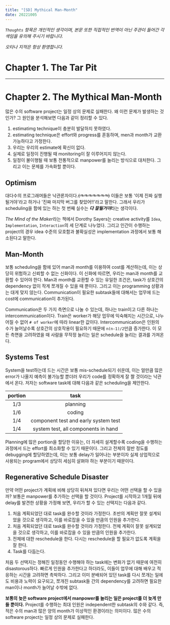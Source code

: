 ```yaml
---
title: "[SD] Mythical Man-Month"
date: 20221005
---
```


*`Thoughts` 항목은 개인적인 생각이며, 본문 또한 직접적인 번역이 아닌 주관이 들어간 각색임을 유의해 주시기 바랍니다.*

*오타나 지적은 항상 환영합니다.*

# Chapter 1. The Tar Pit

<hr>

# Chapter 2. The Mythical Man-Month

많은 수의 software project는 일정 상의 문제로 실패한다. 왜 이런 문제가 발생하는 것인가? 그 원인을 분석해보면 다음과 같이 정리할 수 있다.

1. estimatimg technique이 충분히 발달하지 못하였다. 
2. estimating technique은 effort와 progress를 혼동하며, men과 month가 교환 가능하다고 가정한다.
3. 우리는 우리의 estimate에 확신이 없다.
4. 실제로 일정이 진행될 때 monitoring이 잘 이루어지지 않는다.
5. 일정이 불이행될 때 보통 전통적으로 manpower를 늘리는 방식으로 대처한다. 그리고 이는 문제를 가속화할 뿐이다.

## Optimism
대다수의 프로그래머들은 낙관론자이다.~~(ㅋㅋㅋㅋㅋㅋㅋ)~~ 이들은 보통 '이제 진짜 실행될거야'라고 하거나 '진짜 마지막 버그를 찾았어!!'라고 말한다. 그래서 우리가 scheduling을 함에 있는 하는 첫 번째 실수는 ***다 잘될거야***라는 생각이다.

*The Mind of the Maker*라는 책에서 Dorothy Sayers는 creative activity를 `Idea`, `Implementation`, `Interaction`의 세 단계로 나누었다. 그리고 인간이 수행하는 project의 경우 idea 수준의 모호함과 불확실성은 implementation 과정에서 보통 해소된다고 말한다. 

## Man-Month
보통 scheduling을 함에 있어 man과 month를 이용하여 cost를 계산하는데, 이는 상당히 위험하고 신뢰할 수 없는 신화이다. 이 신화에 따르면, 우리는 man과 month를 교환할 수 있어야 한다. Man과 month를 교환할 수 있는 유일한 조건은, task가 상호간의 dependency 없이 작게 쪼개질 수 있을 때 뿐이다. 그리고 이는 programming 상황과는 대게 맞지 않는다. Communication이 필요한 subtask들에 대해서는 업무에 드는 cost에 communication이 추가된다. 

Communication은 두 가지 측면으로 나눌 수 있는데, 하나는 train이고 다른 하나는 intercommunication이다. Train은 worker가 해당 업무에 익숙해지는 시간으로, 나누어질 수 없어 `# of worker`에 따라 linear한 값이다. Intercommunication은 인원의 수가 늘어날수록 상호간의 상호작용이 필요하기 때문에 `n(n-1)/2`만큼 증가한다. 이 모든 측면을 고려하였을 때 사람을 무작정 늘리는 일은 schedule을 늘리는 결과를 가져온다.

## Systems Test
System을 test하는데 드는 시간은 보통 mis-schedule되기 쉬운데, 이는 얼만큼 많은 error가 나올지 예측이 불가능할 뿐더러 우리가 code를 정확하게 잘 짤 것이라는 낙관에서 온다. 저자는 software task에 대해 다음과 같은 scheduling을 제안한다.

|portion|task|
|:---:|:---:|
|1/3|planning|
|1/6|coding|
|1/4|component test and early system test|
|1/4|system test, all components in hand|

Planning에 많은 portion을 할당한 이유는, 더 자세히 설계할수록 coding을 수행하는 과정에서 드는 effort를 최소화할 수 있기 때문이다. 그리고 전체의 절반 정도를 debugging에 할당하였는데, 이는 보통 delay가 일어나는 부분이자 실제 상업적으로 사용되는 program에서 상당히 세심히 살펴야 하는 부분이기 때문이다.

## Regenerative Schedule Disaster
만약 어떤 project가 계획에 비해 상당히 뒤쳐져 있다면 우리는 어떤 선택을 할 수 있을까? 보통은 manpower를 추가하는 선택을 할 것이다. Project를 시작하고 1개월 뒤에 delay를 발견한 상황을 가정해 보면, 우리가 할 수 있는 선택지는 다음과 같다.

1. 처음 계획되었던 대로 task를 완수할 것이라 가정한다. 초반의 계획만 잘못 설계되었을 것으로 생각하고, 이를 바로잡을 수 있을 만큼의 인원을 추가한다.
2. 처음 계획되었던 대로 task를 완수할 것이라 가정한다. 전체 계획이 잘못 설계되었을 것으로 생각하고, 이를 바로잡을 수 있을 만큼의 인원을 추가한다.
3. 전체에 대한 reschedule을 한다. 다시는 reschedule을 할 필요가 없도록 계획을 잘 한다.
4. Task를 다듬는다. 

처음 두 선택지는 정해진 일정동안 수행해야 하는 task에는 변화가 없기 때문에 여전히 disastorous하다. 빠르게 인원을 추가한다고 하더라도, 이들이 업무에 대해 배우고 적응하는 시간을 고려하면 촉박하다. 그리고 이미 분배되어 있던 task를 다시 쪼개는 일에도 비용과 노력이 요구되고, 쪼개진 subtask들 간의 dependency를 고려하면 필요한 man이나 month가 늘어날 수밖에 없다. 

**보통의 늦은 software project에서 manpower를 늘리는 일은 project를 더 늦게 만들 뿐이다.** Project를 수행하는 최대 인원은 independent한 subtask의 수와 같다. 즉, 적은 수의 man과 많은 양의 month가 이상적인 환경이라는 의미이다. 많은 수의 software project는 일정 상의 문제로 실패한다.
